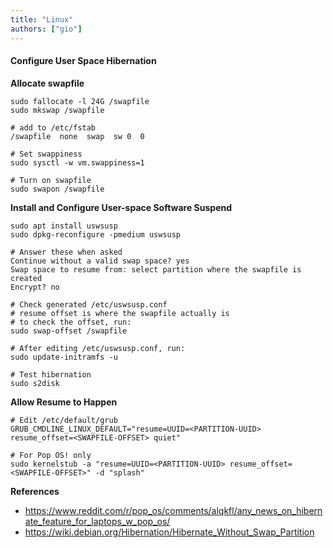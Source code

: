 ```yaml
---
title: "Linux"
authors: ["gio"]
---
```


#### Configure User Space Hibernation

**Allocate swapfile**

```
sudo fallocate -l 24G /swapfile
sudo mkswap /swapfile

# add to /etc/fstab
/swapfile  none  swap  sw 0  0

# Set swappiness
sudo sysctl -w vm.swappiness=1

# Turn on swapfile
sudo swapon /swapfile
```

**Install and Configure User-space Software Suspend**

```
sudo apt install uswsusp
sudo dpkg-reconfigure -pmedium uswsusp

# Answer these when asked
Continue without a valid swap space? yes
Swap space to resume from: select partition where the swapfile is created
Encrypt? no

# Check generated /etc/uswsusp.conf
# resume offset is where the swapfile actually is
# to check the offset, run:
sudo swap-offset /swapfile

# After editing /etc/uswsusp.conf, run:
sudo update-initramfs -u

# Test hibernation
sudo s2disk
```

**Allow Resume to Happen** 

```
# Edit /etc/default/grub
GRUB_CMDLINE_LINUX_DEFAULT="resume=UUID=<PARTITION-UUID> resume_offset=<SWAPFILE-OFFSET> quiet"

# For Pop OS! only
sudo kernelstub -a "resume=UUID=<PARTITION-UUID> resume_offset=<SWAPFILE-OFFSET>" -d "splash"
```

**References**

- https://www.reddit.com/r/pop_os/comments/alqkfl/any_news_on_hibernate_feature_for_laptops_w_pop_os/
- https://wiki.debian.org/Hibernation/Hibernate_Without_Swap_Partition
